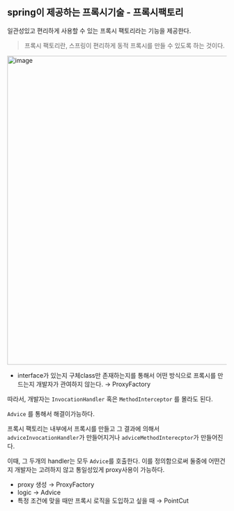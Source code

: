 ## spring이 제공하는 프록시기술 - 프록시팩토리

일관성있고 편리하게 사용할 수 있는 프록시 팩토리라는 기능을 제공한다.

> 프록시 팩토리란, 스프링이 편리하게 동적 프록시를 만들 수 있도록 하는 것이다.

<img width="708" alt="image" src="https://user-images.githubusercontent.com/74058047/224549850-00eafcfa-ddae-4496-b583-bdd9afc838db.png">


- interface가 있는지 구체class만 존재하는지를 통해서 어떤 방식으로 프록시를 만드는지 개발자가 관여하지 않는다. → ProxyFactory

따라서, 개발자는 `InvocationHandler` 혹은 `MethodInterceptor` 를 몰라도 된다.

 `Advice` 를 통해서 해결이가능하다.

프록시 팩토리는 내부에서 프록시를 만들고 그 결과에 의해서 `adviceInvocationHandler`가 만들어지거나 `adviceMethodInterecptor`가 만들어진다.

이때, 그 두개의 handler는 모두 `Advice`를 호출한다. 이를 정의함으로써 둘중에 어떤건지 개발자는 고려하지 않고 통일성있게 proxy사용이 가능하다.

- proxy 생성 → ProxyFactory
- logic → Advice
- 특정 조건에 맞을 때만 프록시 로직을 도입하고 싶을 때 → PointCut